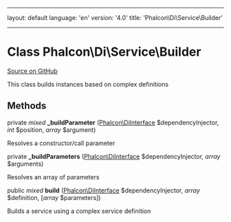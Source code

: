* * *

layout: default language: 'en' version: '4.0' title: 'Phalcon\Di\Service\Builder'

* * *

# Class **Phalcon\Di\Service\Builder**

<a href="https://github.com/phalcon/cphalcon/tree/v3.4.0/phalcon/di/service/builder.zep" class="btn btn-default btn-sm">Source on GitHub</a>

This class builds instances based on complex definitions

## Methods

private *mixed* **_buildParameter** ([Phalcon\DiInterface](/3.4/en/api/Phalcon_DiInterface) $dependencyInjector, *int* $position, *array* $argument)

Resolves a constructor/call parameter

private **_buildParameters** ([Phalcon\DiInterface](/3.4/en/api/Phalcon_DiInterface) $dependencyInjector, *array* $arguments)

Resolves an array of parameters

public *mixed* **build** ([Phalcon\DiInterface](/3.4/en/api/Phalcon_DiInterface) $dependencyInjector, *array* $definition, [*array* $parameters])

Builds a service using a complex service definition